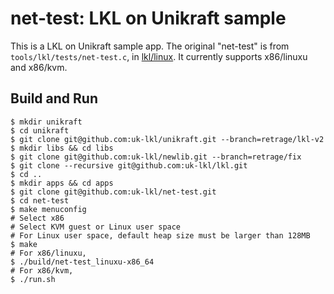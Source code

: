 # net-test: LKL on Unikraft sample

This is a LKL on Unikraft sample app.
The original "net-test" is from `tools/lkl/tests/net-test.c`,
in [lkl/linux](https://github.com/lkl/linux).
It currently supports x86/linuxu and x86/kvm.

## Build and Run

```
$ mkdir unikraft
$ cd unikraft
$ git clone git@github.com:uk-lkl/unikraft.git --branch=retrage/lkl-v2
$ mkdir libs && cd libs
$ git clone git@github.com:uk-lkl/newlib.git --branch=retrage/fix
$ git clone --recursive git@github.com:uk-lkl/lkl.git
$ cd ..
$ mkdir apps && cd apps
$ git clone git@github.com:uk-lkl/net-test.git
$ cd net-test
$ make menuconfig
# Select x86
# Select KVM guest or Linux user space
# For Linux user space, default heap size must be larger than 128MB
$ make
# For x86/linuxu,
$ ./build/net-test_linuxu-x86_64
# For x86/kvm,
$ ./run.sh
```
